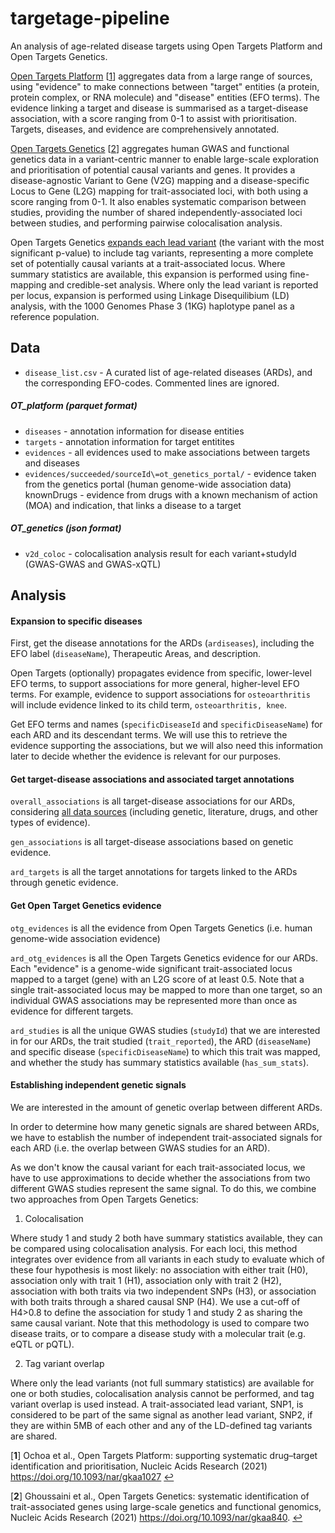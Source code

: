 # targetage-pipeline

An analysis of age-related disease targets using Open Targets Platform and Open Targets Genetics.

[Open Targets Platform](https://www.targetvalidation.org/) \[<span id="a1">[1](#f1)</span>\] aggregates data from a large range of sources, using "evidence" to make connections between "target" entities (a protein, protein complex, or RNA molecule) and "disease" entities (EFO terms). The evidence linking a target and disease is summarised as a target-disease association, with a score ranging from 0-1 to assist with prioritisation. Targets, diseases, and evidence are comprehensively annotated. 


[Open Targets Genetics](https://genetics.opentargets.org/) \[<span id="a2">[2](#f2)</span>\] aggregates human GWAS and functional genetics data in a variant-centric manner to enable large-scale exploration and prioritisation of potential causal variants and genes. It provides a disease-agnostic Variant to Gene (V2G) mapping and a disease-specific Locus to Gene (L2G) mapping for trait-associated loci, with both using a score ranging from 0-1. It also enables systematic comparison between studies, providing the number of shared independently-associated loci between studies, and performing pairwise colocalisation analysis. 

Open Targets Genetics [expands each lead variant](https://genetics-docs.opentargets.org/our-approach/assigning-traits-to-loci) (the variant with the most significant p-value) to include tag variants, representing a more complete set of potentially causal variants at a trait-associated locus. Where summary statistics are available, this expansion is performed using fine-mapping and credible-set analysis. Where only the lead variant is reported per locus, expansion is performed using Linkage Disequilibium (LD) analysis, with the 1000 Genomes Phase 3 (1KG) haplotype panel as a reference population. 
 

## Data

- `disease_list.csv` - A curated list of age-related diseases (ARDs), and the corresponding EFO-codes. Commented lines are ignored.

##### OT_platform (parquet format)
- `diseases` - annotation information for disease entities
- `targets` - annotation information for target entitites
- `evidences` - all evidences used to make associations between targets and diseases
- `evidences/succeeded/sourceId\=ot_genetics_portal/` - evidence taken from the genetics portal (human genome-wide association data)
knownDrugs - evidence from drugs with a known mechanism of action (MOA) and indication, that links a disease to a target



##### OT_genetics (json format)
- `v2d_coloc` - colocalisation analysis result for each variant+studyId (GWAS-GWAS and GWAS-xQTL)



## Analysis

#### Expansion to specific diseases 
First, get the disease annotations for the ARDs (`ardiseases`), including the EFO label (`diseaseName`), Therapeutic Areas, and description. 

Open Targets (optionally) propagates evidence from specific, lower-level EFO terms, to support associations for more general, higher-level EFO terms. For example, evidence to support associations for `osteoarthritis` will include evidence linked to its child term, `osteoarthritis, knee`.

Get EFO terms and names (`specificDiseaseId` and `specificDiseaseName`) for each ARD and its descendant terms. We will use this to retrieve the evidence supporting the associations, but we will also need this information later to decide whether the evidence is relevant for our purposes.

#### Get target-disease associations and associated target annotations

`overall_associations` is all target-disease associations for our ARDs, considering [all data sources](https://docs.targetvalidation.org/data-sources/data-sources) (including genetic, literature, drugs, and other types of evidence). 

`gen_associations` is all target-disease associations based on genetic evidence. 

`ard_targets` is all the target annotations for targets linked to the ARDs through genetic evidence. 

#### Get Open Target Genetics evidence

`otg_evidences` is all the evidence from Open Targets Genetics (i.e. human genome-wide association evidence)

`ard_otg_evidences` is all the Open Targets Genetics evidence for our ARDs. Each "evidence" is a genome-wide significant trait-associated locus mapped to a target (gene) with an L2G score of at least 0.5. Note that a single trait-associated locus may be mapped to more than one target, so an individual GWAS associations may be represented more than once as evidence for different targets. 

`ard_studies` is all the unique GWAS studies (`studyId`) that we are interested in for our ARDs, the trait studied (`trait_reported`), the ARD (`diseaseName`) and specific disease (`specificDiseaseName`) to which this trait was mapped, and whether the study has summary statistics available (`has_sum_stats`).

#### Establishing independent genetic signals

We are interested in the amount of genetic overlap between different ARDs. 

In order to determine how many genetic signals are shared between ARDs, we have to establish the number of independent trait-associated signals for each ARD (i.e. the overlap between GWAS studies for an ARD).

As we don't know the causal variant for each trait-associated locus, we have to use approximations to decide whether the associations from two different GWAS studies represent the same signal. To do this, we combine two approaches from Open Targets Genetics:

1. Colocalisation

Where study 1 and study 2 both have summary statistics available, they can be compared using colocalisation analysis. For each loci, this method integrates over evidence from all variants in each study to evaluate which of these four hypothesis is most likely: no association with either trait (H0), association only with trait 1 (H1), association only with trait 2 (H2), association with both traits via two independent SNPs (H3), or association with both traits through a shared causal SNP (H4). We use a cut-off of H4>0.8 to define the association for study 1 and study 2 as sharing the same causal variant. Note that this methodology is used to compare two disease traits, or to compare a disease study with a molecular trait (e.g. eQTL or pQTL). 

2. Tag variant overlap

Where only the lead variants (not full summary statistics) are available for one or both studies, colocalisation analysis cannot be performed, and tag variant overlap is used instead. A trait-associated lead variant, SNP1, is considered to be part of the same signal as another lead variant, SNP2, if they are within 5MB of each other and any of the LD-defined tag variants are shared. 



\[<b id="f1">1</b>\] Ochoa et al., Open Targets Platform: supporting systematic drug–target identification and prioritisation, Nucleic Acids Research (2021) https://doi.org/10.1093/nar/gkaa1027 [↩](#a1)

\[<b id="f2">2</b>\] Ghoussaini et al., Open Targets Genetics: systematic identification of trait-associated genes using large-scale genetics and functional genomics, Nucleic Acids Research (2021) https://doi.org/10.1093/nar/gkaa840. [↩](#a2)
